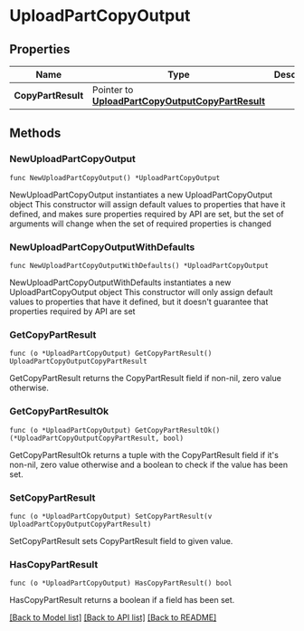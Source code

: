 # UploadPartCopyOutput

## Properties

Name | Type | Description | Notes
------------ | ------------- | ------------- | -------------
**CopyPartResult** | Pointer to [**UploadPartCopyOutputCopyPartResult**](UploadPartCopyOutputCopyPartResult.md) |  | [optional] 

## Methods

### NewUploadPartCopyOutput

`func NewUploadPartCopyOutput() *UploadPartCopyOutput`

NewUploadPartCopyOutput instantiates a new UploadPartCopyOutput object
This constructor will assign default values to properties that have it defined,
and makes sure properties required by API are set, but the set of arguments
will change when the set of required properties is changed

### NewUploadPartCopyOutputWithDefaults

`func NewUploadPartCopyOutputWithDefaults() *UploadPartCopyOutput`

NewUploadPartCopyOutputWithDefaults instantiates a new UploadPartCopyOutput object
This constructor will only assign default values to properties that have it defined,
but it doesn't guarantee that properties required by API are set

### GetCopyPartResult

`func (o *UploadPartCopyOutput) GetCopyPartResult() UploadPartCopyOutputCopyPartResult`

GetCopyPartResult returns the CopyPartResult field if non-nil, zero value otherwise.

### GetCopyPartResultOk

`func (o *UploadPartCopyOutput) GetCopyPartResultOk() (*UploadPartCopyOutputCopyPartResult, bool)`

GetCopyPartResultOk returns a tuple with the CopyPartResult field if it's non-nil, zero value otherwise
and a boolean to check if the value has been set.

### SetCopyPartResult

`func (o *UploadPartCopyOutput) SetCopyPartResult(v UploadPartCopyOutputCopyPartResult)`

SetCopyPartResult sets CopyPartResult field to given value.

### HasCopyPartResult

`func (o *UploadPartCopyOutput) HasCopyPartResult() bool`

HasCopyPartResult returns a boolean if a field has been set.


[[Back to Model list]](../README.md#documentation-for-models) [[Back to API list]](../README.md#documentation-for-api-endpoints) [[Back to README]](../README.md)


